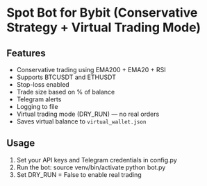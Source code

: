 
# Spot Bot for Bybit (Conservative Strategy + Virtual Trading Mode)

## Features
- Conservative trading using EMA200 + EMA20 + RSI
- Supports BTCUSDT and ETHUSDT
- Stop-loss enabled
- Trade size based on % of balance
- Telegram alerts
- Logging to file
- Virtual trading mode (DRY_RUN) — no real orders
- Saves virtual balance to `virtual_wallet.json`

## Usage
1. Set your API keys and Telegram credentials in config.py
2. Run the bot:
    source venv/bin/activate
    python bot.py
3. Set DRY_RUN = False to enable real trading
